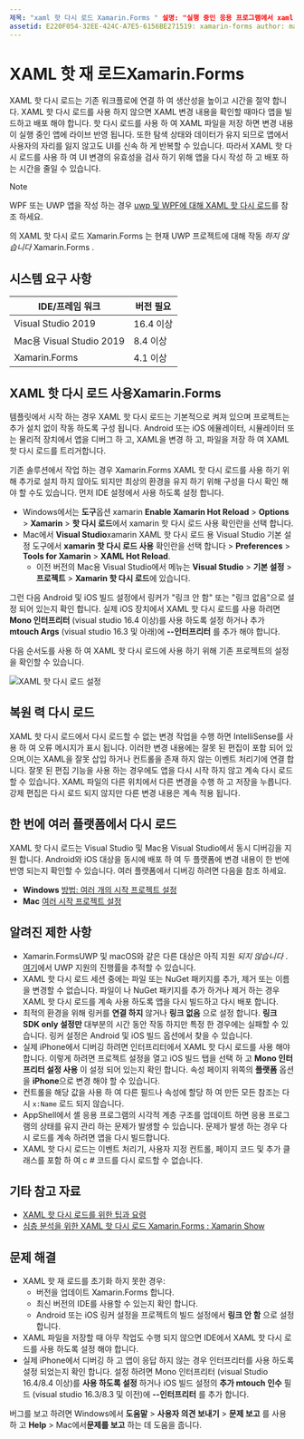 ```yaml
---
제목: "xaml 핫 다시 로드 Xamarin.Forms " 설명: "실행 중인 응용 프로그램에서 xaml 파일에 대 한 변경 내용을 즉시 다시 로드 하므로 Xamarin.Forms 모든 xaml 변경 후 프로젝트를 빌드할 필요가 없습니다."
assetid: E220F054-32EE-424C-A7E5-6156BE271519: xamarin-forms author: maddyleger1: maleger:: 03/14/2020-loc: [ Xamarin.Forms ,]입니다. Xamarin.Essentials
---
```


# <a name="xaml-hot-reload-for-xamarinforms"></a>XAML 핫 재 로드Xamarin.Forms

XAML 핫 다시 로드는 기존 워크플로에 연결 하 여 생산성을 높이고 시간을 절약 합니다. XAML 핫 다시 로드를 사용 하지 않으면 XAML 변경 내용을 확인할 때마다 앱을 빌드하고 배포 해야 합니다. 핫 다시 로드를 사용 하 여 XAML 파일을 저장 하면 변경 내용이 실행 중인 앱에 라이브 반영 됩니다. 또한 탐색 상태와 데이터가 유지 되므로 앱에서 사용자의 자리를 잃지 않고도 UI를 신속 하 게 반복할 수 있습니다. 따라서 XAML 핫 다시 로드를 사용 하 여 UI 변경의 유효성을 검사 하기 위해 앱을 다시 작성 하 고 배포 하는 시간을 줄일 수 있습니다.

> [!NOTE]
> WPF 또는 UWP 앱을 작성 하는 경우 [uwp 및 WPF에 대해 XAML 핫 다시 로드](/visualstudio/debugger/xaml-hot-reload)를 참조 하세요.
>
> 의 XAML 핫 다시 로드 Xamarin.Forms 는 현재 UWP 프로젝트에 대해 작동 _하지 않습니다_ Xamarin.Forms .

## <a name="system-requirements"></a>시스템 요구 사항

| IDE/프레임 워크 | 버전 필요 |
|------|------------------|
|Visual Studio 2019 | 16.4 이상
Mac용 Visual Studio 2019 | 8.4 이상
Xamarin.Forms | 4.1 이상

## <a name="enable-xaml-hot-reload-for-xamarinforms"></a>XAML 핫 다시 로드 사용Xamarin.Forms

템플릿에서 시작 하는 경우 XAML 핫 다시 로드는 기본적으로 켜져 있으며 프로젝트는 추가 설치 없이 작동 하도록 구성 됩니다. Android 또는 iOS 에뮬레이터, 시뮬레이터 또는 물리적 장치에서 앱을 디버그 하 고, XAML을 변경 하 고, 파일을 저장 하 여 XAML 핫 다시 로드를 트리거합니다.

기존 솔루션에서 작업 하는 경우 Xamarin.Forms XAML 핫 다시 로드를 사용 하기 위해 추가로 설치 하지 않아도 되지만 최상의 환경을 유지 하기 위해 구성을 다시 확인 해야 할 수도 있습니다. 먼저 IDE 설정에서 사용 하도록 설정 합니다.

* Windows에서는 **도구**옵션 xamarin **Enable Xamarin Hot Reload**  >  **Options**  >  **Xamarin**  >  **핫 다시 로드**에서 xamarin 핫 다시 로드 사용 확인란을 선택 합니다.
* Mac에서 **Visual Studio**xamarin XAML 핫 다시 로드 용 Visual Studio 기본 설정 도구에서 **xamarin 핫 다시 로드 사용** 확인란을 선택 합니다  >  **Preferences**  >  **Tools for Xamarin**  >  **XAML Hot Reload**.
  * 이전 버전의 Mac용 Visual Studio에서 메뉴는 **Visual Studio**  >  **기본 설정**  >  **프로젝트**  >  **Xamarin 핫 다시 로드**에 있습니다.

그런 다음 Android 및 iOS 빌드 설정에서 링커가 "링크 안 함" 또는 "링크 없음"으로 설정 되어 있는지 확인 합니다. 실제 iOS 장치에서 XAML 핫 다시 로드를 사용 하려면 **Mono 인터프리터** (visual studio 16.4 이상)를 사용 하도록 설정 하거나 추가 **mtouch Args** (visual studio 16.3 및 아래)에 **--인터프리터** 를 추가 해야 합니다.

다음 순서도를 사용 하 여 XAML 핫 다시 로드에 사용 하기 위해 기존 프로젝트의 설정을 확인할 수 있습니다.

![XAML 핫 다시 로드 설정](hot-reload-images/hotreloadflowchart.png "XAML 핫 다시 로드 설정 순서도")

## <a name="resilient-reloading"></a>복원 력 다시 로드

XAML 핫 다시 로드에서 다시 로드할 수 없는 변경 작업을 수행 하면 IntelliSense를 사용 하 여 오류 메시지가 표시 됩니다. 이러한 변경 내용에는 잘못 된 편집이 포함 되어 있으며,이는 XAML을 잘못 삽입 하거나 컨트롤을 존재 하지 않는 이벤트 처리기에 연결 합니다. 잘못 된 편집 기능을 사용 하는 경우에도 앱을 다시 시작 하지 않고 계속 다시 로드할 수 있습니다. XAML 파일의 다른 위치에서 다른 변경을 수행 하 고 저장을 누릅니다. 강제 편집은 다시 로드 되지 않지만 다른 변경 내용은 계속 적용 됩니다.

## <a name="reload-on-multiple-platforms-at-once"></a>한 번에 여러 플랫폼에서 다시 로드

XAML 핫 다시 로드는 Visual Studio 및 Mac용 Visual Studio에서 동시 디버깅을 지원 합니다. Android와 iOS 대상을 동시에 배포 하 여 두 플랫폼에 변경 내용이 한 번에 반영 되는지 확인할 수 있습니다. 여러 플랫폼에서 디버깅 하려면 다음을 참조 하세요.
* **Windows** [방법: 여러 개의 시작 프로젝트 설정](https://docs.microsoft.com/visualstudio/ide/how-to-set-multiple-startup-projects?view=vs-2019)
* **Mac** [여러 시작 프로젝트 설정](https://docs.microsoft.com/visualstudio/mac/set-startup-projects?view=vsmac-2019)

## <a name="known-limitations"></a>알려진 제한 사항

* Xamarin.FormsUWP 및 macOS와 같은 다른 대상은 아직 지원 *되지 않습니다* . [여기](https://developercommunity.visualstudio.com/idea/661682/xaml-hot-reload-for-xamarinforms-on-uwp.html)에서 UWP 지원의 진행률을 추적할 수 있습니다.
* XAML 핫 다시 로드 세션 중에는 파일 또는 NuGet 패키지를 추가, 제거 또는 이름을 변경할 수 없습니다. 파일이 나 NuGet 패키지를 추가 하거나 제거 하는 경우 XAML 핫 다시 로드를 계속 사용 하도록 앱을 다시 빌드하고 다시 배포 합니다.
* 최적의 환경을 위해 링커를 **연결 하지** 않거나 **링크 없음** 으로 설정 합니다. **링크 SDK only 설정만** 대부분의 시간 동안 작동 하지만 특정 한 경우에는 실패할 수 있습니다. 링커 설정은 Android 및 iOS 빌드 옵션에서 찾을 수 있습니다.
* 실제 iPhone에서 디버깅 하려면 인터프리터에서 XAML 핫 다시 로드를 사용 해야 합니다. 이렇게 하려면 프로젝트 설정을 열고 iOS 빌드 탭을 선택 하 고 **Mono 인터프리터 설정 사용** 이 설정 되어 있는지 확인 합니다. 속성 페이지 위쪽의 **플랫폼** 옵션을 **iPhone**으로 변경 해야 할 수 있습니다.
* 컨트롤을 해당 값을 사용 하 여 다른 필드나 속성에 할당 하 여 만든 모든 참조는 다시 `x:Name` 로드 되지 않습니다.
* AppShell에서 셸 응용 프로그램의 시각적 계층 구조를 업데이트 하면 응용 프로그램의 상태를 유지 관리 하는 문제가 발생할 수 있습니다. 문제가 발생 하는 경우 다시 로드를 계속 하려면 앱을 다시 빌드합니다.
* XAML 핫 다시 로드는 이벤트 처리기, 사용자 지정 컨트롤, 페이지 코드 및 추가 클래스를 포함 하 여 c # 코드를 다시 로드할 수 없습니다.

## <a name="more-resources"></a>기타 참고 자료

* [XAML 핫 다시 로드를 위한 팁과 요령](https://devblogs.microsoft.com/xamarin/tips-tricks-xaml-hot-reload/)
* [심층 분석을 위한 XAML 핫 다시 로드 Xamarin.Forms : Xamarin Show](https://www.youtube.com/watch?v=crhjjPjzknk)

## <a name="troubleshooting"></a>문제 해결

* XAML 핫 재 로드를 초기화 하지 못한 경우:
  * 버전을 업데이트 Xamarin.Forms 합니다.
  * 최신 버전의 IDE를 사용할 수 있는지 확인 합니다.
  * Android 또는 iOS 링커 설정을 프로젝트의 빌드 설정에서 **링크 안 함** 으로 설정 합니다.
* XAML 파일을 저장할 때 아무 작업도 수행 되지 않으면 IDE에서 XAML 핫 다시 로드를 사용 하도록 설정 해야 합니다.
* 실제 iPhone에서 디버깅 하 고 앱이 응답 하지 않는 경우 인터프리터를 사용 하도록 설정 되었는지 확인 합니다. 설정 하려면 Mono 인터프리터 (visual Studio 16.4/8.4 이상)를 **사용 하도록 설정** 하거나 iOS 빌드 설정의 **추가 mtouch 인수** 필드 (visual studio 16.3/8.3 및 이전)에 **--인터프리터** 를 추가 합니다.

버그를 보고 하려면 Windows에서 **도움말**  >  **사용자 의견 보내기**  >  **문제 보고** 를 사용 하 고 **Help**  >  Mac에서**문제를 보고** 하는 데 도움을 줍니다.
